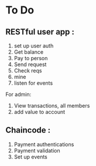# To Do

## RESTful user app :
1. set up user auth
2. Get balance
3. Pay to person
4. Send request
5. Check reqs
6. mine
7. listen for events

For admin:
1. View transactions, all members
2. add value to account

## Chaincode :
1. Payment authentications
2. Payment validation
3. Set up events

